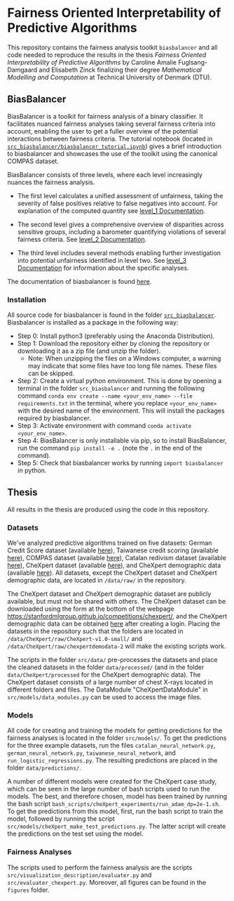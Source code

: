 # Fairness Oriented Interpretability of Predictive Algorithms
This repository contains the fairness analysis toolkit `biasbalancer` and all code needed to reproduce the results in the thesis *Fairness Oriented Interpretability of Predictive Algorithms* by Caroline Amalie Fuglsang-Damgaard and Elisabeth Zinck finalizing their degree *Mathematical Modelling and Computation* at Technical University of Denmark (DTU). 

## BiasBalancer 
BiasBalancer is a toolkit for fairness analysis of a binary classifier. It facilitates nuanced fairness analyses taking several fairness criteria into account, enabling the user to get a fuller overview of the potential interactions between fairness criteria. The tutorial notebook (located in [`src_biasbalancer/biasbalancer_tutorial.ipynb`](https://github.com/elisabethzinck/Fairness-oriented-interpretability-of-predictive-algorithms/blob/main/src_biasbalancer/biasbalancer_tutorial.ipynb)) gives a brief introduction to biasbalancer and showcases the use of the toolkit using the canonical COMPAS dataset. 

BiasBalancer consists of three levels, where each level increasingly nuances the fairness analysis. 

 - The first level calculates a unified assessment of unfairness, taking the severity of false positives relative to false negatives into account. For explanation of the computed quantity see [level_1 Documentation](https://elisabethzinck.github.io/Fairness-oriented-interpretability-of-predictive-algorithms/html/biasbalancer.html#biasbalancer.balancer.BiasBalancer.level_1).

 - The second level gives a comprehensive overview of disparities across sensitive groups, including a barometer quantifying violations of several fairness criteria. See [level_2 Documentation](https://elisabethzinck.github.io/Fairness-oriented-interpretability-of-predictive-algorithms/html/biasbalancer.html#biasbalancer.balancer.BiasBalancer.level_2).

 - The third level includes several methods enabling further investigation into potential unfairness identified in level two. See [level_3 Documentation](https://elisabethzinck.github.io/Fairness-oriented-interpretability-of-predictive-algorithms/html/biasbalancer.html#biasbalancer.balancer.BiasBalancer.level_2) for information about the specific analyses.


The documentation of biasbalancer is found [here](https://elisabethzinck.github.io/Fairness-oriented-interpretability-of-predictive-algorithms/html/biasbalancer.html). 

### Installation
All source code for biasbalancer is found in the folder [`src_biasbalancer`](https://github.com/elisabethzinck/Fairness-oriented-interpretability-of-predictive-algorithms/blob/main/src_biasbalancer). Biasbalancer is installed as a package in the following way: 

- Step 0: Install python3 (preferably using the Anaconda Distribution). 
- Step 1: Download the repository either by cloning the repository or downloading it as a zip file (and unzip the folder). 
    - Note: When unzipping the files on a Windows computer, a warning may indicate that some files have too long file names. These files can be skipped. 
- Step 2: Create a virtual python environment. This is done by opening a terminal in the folder `src_biasbalancer` and running the following command `conda env create --name <your_env_name> --file requirements.txt` in the terminal, where you replace `<your_env_name>` with the desired name of the environment. This will install the packages required by biasbalancer. 
- Step 3: Activate environment with command `conda activate <your_env_name>`. 
- Step 4: BiasBalancer is only installable via pip, so to install BiasBalancer, run the command `pip install -e .` (note the `.` in the end of the command).
- Step 5: Check that biasbalancer works by running `import biasbalancer` in python. 


## Thesis
All results in the thesis are produced using the code in this repository. 

### Datasets
We've analyzed predictive algorithms trained on five datasets: German Credit Score dataset (available [here](https://archive.ics.uci.edu/ml/datasets/Statlog+%28German+Credit+Data%29)), Taiwanese credit scoring (available [here](https://archive.ics.uci.edu/ml/datasets/default+of+credit+card+clients)), COMPAS dataset (available [here](https://github.com/propublica/compas-analysis)), Catalan redivism dataset (available [here](http://cejfe.gencat.cat/en/recerca/opendata/jjuvenil/reincidencia-justicia-menors/)), CheXpert dataset (available [here](https://stanfordmlgroup.github.io/competitions/chexpert/)), and CheXpert demographic data (available [here](https://stanfordaimi.azurewebsites.net/datasets/192ada7c-4d43-466e-b8bb-b81992bb80cf)). All datasets, except the CheXpert dataset and CheXpert demographic data, are located in `/data/raw/` in the repository. 

The CheXpert dataset and CheXpert demographic dataset are publicly available, but must not be shared with others. The CheXpert dataset can be downloaded using the form at the bottom of the webpage https://stanfordmlgroup.github.io/competitions/chexpert/, and the CheXpert demographic data can be obtained [here](https://stanfordaimi.azurewebsites.net/datasets/192ada7c-4d43-466e-b8bb-b81992bb80cf) after creating a login. 
Placing the datasets in the repository such that the folders are located in `/data/CheXpert/raw/CheXpert-v1.0-small/` and `/data/CheXpert/raw/chexpertdemodata-2` will make the existing scripts work. 

The scripts in the folder `src/data/` pre-processes the datasets and place the cleaned datasets in the folder `data/processed/` (and in the folder `data/CheXpert/processed` for the CheXpert demographic data). The CheXpert dataset consists of a large number of chest X-rays located in different folders and files. The DataModule "CheXpertDataModule" in `src/models/data_modules.py` can be used to access the image files. 

### Models
All code for creating and training the models for getting predictions for the fairness analyses is located in the folder `src/models/`. To get the predictions for the three example datasets, run the files `catalan_neural_network.py`, `german_neural_network.py`, `taiwanese_neural_network`, and `run_logistic_regressions.py`. The resulting predictions are placed in the folder `data/predictions/`. 

A number of different models were created for the CheXpert case study, which can be seen in the large number of bash scripts used to run the models. The best, and therefore chosen, model has been trained by running the bash script `bash_scripts/cheXpert_experiments/run_adam_dp=2e-1.sh`. To get the predictions from this model, first, run the bash script to train the model, followed by running the script `src/models/cheXpert_make_test_predictions.py`. The latter script will create the predictions on the test set using the model. 

### Fairness Analyses
The scripts used to perform the fairness analysis are the scripts `src/visualization_description/evaluater.py` and `src/evaluater_chexpert.py`. Moreover, all figures can be found in the `figures` folder. 


